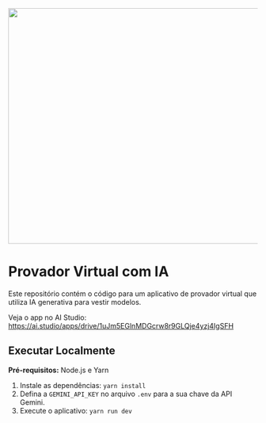 <div align="center">
<img width="1200" height="475" alt="GHBanner" src="https://github.com/user-attachments/assets/0aa67016-6eaf-458a-adb2-6e31a0763ed6" />
</div>

# Provador Virtual com IA

Este repositório contém o código para um aplicativo de provador virtual que utiliza IA generativa para vestir modelos.

Veja o app no AI Studio: https://ai.studio/apps/drive/1uJm5EGlnMDGcrw8r9GLQje4yzj4IgSFH

## Executar Localmente

**Pré-requisitos:** Node.js e Yarn

1. Instale as dependências:
   `yarn install`
2. Defina a `GEMINI_API_KEY` no arquivo `.env` para a sua chave da API Gemini.
3. Execute o aplicativo:
   `yarn run dev`
